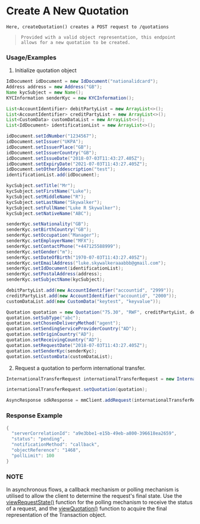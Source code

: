 # Create A New Quotation

`Here, createQuotation() creates a POST request to /quotations`

> `Provided with a valid object representation, this endpoint allows for a new quotation to be created.`

### Usage/Examples

1. Initialize quotation object
```java
IdDocument idDocument = new IdDocument("nationalidcard");
Address address = new Address("GB");
Name kycSubject = new Name();
KYCInformation senderKyc = new KYCInformation();

List<AccountIdentifier> debitPartyList = new ArrayList<>();
List<AccountIdentifier> creditPartyList = new ArrayList<>();
List<CustomData> customDataList = new ArrayList<>();
List<IdDocument> identificationList = new ArrayList<>();

idDocument.setIdNumber("1234567");
idDocument.setIssuer("UKPA");
idDocument.setIssuerPlace("GB");
idDocument.setIssuerCountry("GB");
idDocument.setIssueDate("2018-07-03T11:43:27.405Z");
idDocument.setExpiryDate("2021-07-03T11:43:27.405Z");
idDocument.setOtherIddescription("test");
identificationList.add(idDocument);

kycSubject.setTitle("Mr");
kycSubject.setFirstName("Luke");
kycSubject.setMiddleName("R");
kycSubject.setLastName("Skywalker");
kycSubject.setFullName("Luke R Skywalker");
kycSubject.setNativeName("ABC");

senderKyc.setNationality("GB");
senderKyc.setBirthCountry("GB");
senderKyc.setOccupation("Manager");
senderKyc.setEmployerName("MFX");
senderKyc.setContactPhone("+447125588999");
senderKyc.setGender("m");
senderKyc.setDateOfBirth("1970-07-03T11:43:27.405Z");
senderKyc.setEmailAddress("luke.skywalkeraaabbb@gmail.com");
senderKyc.setIdDocument(identificationList);
senderKyc.setPostalAddress(address);
senderKyc.setSubjectName(kycSubject);

debitPartyList.add(new AccountIdentifier("accountid", "2999"));
creditPartyList.add(new AccountIdentifier("accountid", "2000"));
customDataList.add(new CustomData("keytest", "keyvalue"));

Quotation quotation = new Quotation("75.30", "RWF", creditPartyList, debitPartyList);
quotation.setSubType("abc");
quotation.setChosenDeliveryMethod("agent");
quotation.setSendingServiceProviderCountry("AD");
quotation.setOriginCountry("AD");
quotation.setReceivingCountry("AD");
quotation.setRequestDate("2018-07-03T11:43:27.405Z");
quotation.setSenderKyc(senderKyc);
quotation.setCustomData(customDataList);
``` 

2. Request a quotation to perform international transfer.

```java
InternationalTransferRequest internationalTransferRequest = new InternationalTransferRequest();

internationalTransferRequest.setQuotation(quotation);

AsyncResponse sdkResponse = mmClient.addRequest(internationalTransferRequest).addCallBack("<Place your callback URL>").createQuotation();
```

### Response Example

```java
{
  "serverCorrelationId": "a9e3bbe1-e15b-49eb-a800-396618ea2659",
  "status": "pending",
  "notificationMethod": "callback",
  "objectReference": "1468",
  "pollLimit": 100
}
```

### NOTE

In asynchronous flows, a callback mechanism or polling mechanism is utilised to allow the client to determine the request's final state.
Use the <a href="docs/internationalTransfer/viewRequestState.Readme.md">viewRequestState()</a> function for the polling mechanism to receive the status of a request, and the <a href="/docs/internationalTransfer/viewQuotation.Readme.md">viewQuotation()</a>
function to acquire the final representation of the Transaction object.